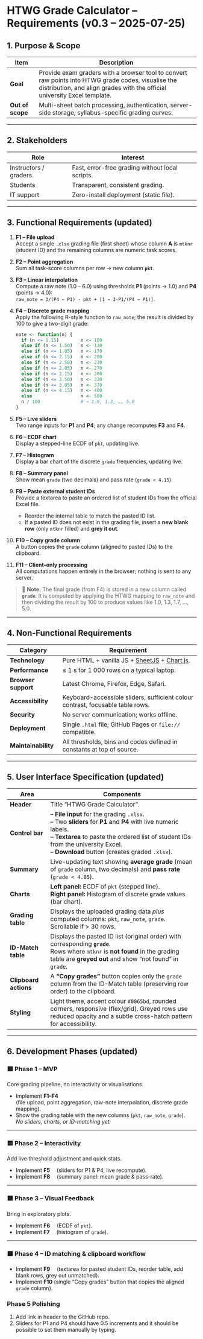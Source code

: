 # HTWG Grade Calculator – Requirements (v0.3 – 2025-07-25)

## 1. Purpose & Scope

| Item             | Description                                                                                                                                                                     |
|-----------------------|-------------------------------------------------|
| **Goal**         | Provide exam graders with a browser tool to convert raw points into HTWG grade codes, visualise the distribution, and align grades with the official university Excel template. |
| **Out of scope** | Multi-sheet batch processing, authentication, server-side storage, syllabus-specific grading curves.                                                                            |

------------------------------------------------------------------------

## 2. Stakeholders

| Role                  | Interest                                        |
|-----------------------|-------------------------------------------------|
| Instructors / graders | Fast, error-free grading without local scripts. |
| Students              | Transparent, consistent grading.                |
| IT support            | Zero-install deployment (static file).          |

------------------------------------------------------------------------

## 3. Functional Requirements (updated)

1. **F1 – File upload**  
   Accept a single `.xlsx` grading file (first sheet) whose column **A** is `mtknr` (student ID) and the remaining columns are numeric task scores.

2. **F2 – Point aggregation**  
   Sum all task-score columns per row → new column **`pkt`**.

3. **F3 – Linear interpolation**  
   Compute a raw note (1.0 – 6.0) using thresholds **P1** (points → 1.0) and **P4** (points → 4.0):  
   `raw_note = 3/(P4 − P1) · pkt + [1 − 3·P1/(P4 − P1)]`.

4. **F4 – Discrete grade mapping**  
   Apply the following R-style function to `raw_note`; the result is divided by 100 to give a two-digit grade:  

   ```r
   note <- function(n) {
     if (n <= 1.15)        n <- 100
     else if (n <= 1.50)   n <- 130
     else if (n <= 1.85)   n <- 170
     else if (n <= 2.15)   n <- 200
     else if (n <= 2.50)   n <- 230
     else if (n <= 2.85)   n <- 270
     else if (n <= 3.15)   n <- 300
     else if (n <= 3.50)   n <- 330
     else if (n <= 3.85)   n <- 370
     else if (n <= 4.15)   n <- 400
     else                  n <- 500
     n / 100               # → 1.0, 1.3, …, 5.0
   }
    ```

5. **F5 – Live sliders**  
   Two range inputs for **P1** and **P4**; any change recomputes **F3** and **F4**.

6. **F6 – ECDF chart**  
   Display a stepped-line ECDF of `pkt`, updating live.

7. **F7 – Histogram**  
   Display a bar chart of the discrete `grade` frequencies, updating live.

8. **F8 – Summary panel**  
   Show mean `grade` (two decimals) and pass rate (`grade < 4.15`).

9. **F9 – Paste external student IDs**  
   Provide a textarea to paste an ordered list of student IDs from the official Excel file.  
   - Reorder the internal table to match the pasted ID list.  
   - If a pasted ID does not exist in the grading file, insert a **new blank row** (only `mtknr` filled) and **grey it out**.

10. **F10 – Copy grade column**  
    A button copies the `grade` column (aligned to pasted IDs) to the clipboard.

11. **F11 – Client-only processing**  
    All computations happen entirely in the browser; nothing is sent to any server.

> 📌 **Note:** The final grade (from F4) is stored in a new column called **`grade`**. It is computed by applying the HTWG mapping to `raw_note` and then dividing the result by 100 to produce values like 1.0, 1.3, 1.7, ..., 5.0.


------------------------------------------------------------------------

## 4. Non-Functional Requirements

| Category            | Requirement                                                                                |
|-------------------------------|----------------------------------------|
| **Technology**      | Pure HTML + vanilla JS + [SheetJS](https://sheetjs.com) + [Chart.js](https://chartjs.org). |
| **Performance**     | ≤ 1 s for 1 000 rows on a typical laptop.                                                  |
| **Browser support** | Latest Chrome, Firefox, Edge, Safari.                                                      |
| **Accessibility**   | Keyboard-accessible sliders, sufficient colour contrast, focusable table rows.             |
| **Security**        | No server communication; works offline.                                                    |
| **Deployment**      | Single `.html` file; GitHub Pages or `file://` compatible.                                 |
| **Maintainability** | All thresholds, bins and codes defined in constants at top of source.                      |

------------------------------------------------------------------------

## 5. User Interface Specification (updated)

| Area | Components |
|------|------------|
| **Header** | Title “HTWG Grade Calculator”. |
| **Control bar** | – **File input** for the grading `.xlsx`.<br>– Two **sliders** for **P1** and **P4** with live numeric labels.<br>– **Textarea** to paste the ordered list of student IDs from the university Excel.<br>– **Download** button (creates graded `.xlsx`). |
| **Summary** | Live-updating text showing **average grade** (mean of `grade` column, two decimals) and **pass rate** (`grade < 4.05`). |
| **Charts** | **Left panel:** ECDF of `pkt` (stepped line).<br>**Right panel:** Histogram of discrete **`grade`** values (bar chart). |
| **Grading table** | Displays the uploaded grading data *plus* computed columns: `pkt`, `raw_note`, `grade`.<br>Scrollable if > 30 rows. |
| **ID-Match table** | Displays the pasted ID list (original order) with corresponding **`grade`**.<br>Rows where `mtknr` is **not found** in the grading table are **greyed out** and show “not found” in `grade`. |
| **Clipboard actions** | A **“Copy grades”** button copies only the `grade` column from the ID-Match table (preserving row order) to the clipboard. |
| **Styling** | Light theme, accent colour `#0065bd`, rounded corners, responsive (flex/grid). Greyed rows use reduced opacity and a subtle cross-hatch pattern for accessibility. |                                        |

------------------------------------------------------------------------

## 6. Development Phases  (updated)

### 🟩 Phase 1 – MVP  
Core grading pipeline, no interactivity or visualisations.

- Implement **F1–F4**  
  (file upload, point aggregation, raw-note interpolation, discrete grade mapping).  
- Show the grading table with the new columns (`pkt`, `raw_note`, `grade`).  
  _No sliders, charts, or ID-matching yet._

---

### 🟨 Phase 2 – Interactivity  
Add live threshold adjustment and quick stats.

- Implement **F5**  (sliders for P1 & P4, live recompute).  
- Implement **F8**  (summary panel: mean grade & pass-rate).

---

### 🟦 Phase 3 – Visual Feedback  
Bring in exploratory plots.

- Implement **F6**  (ECDF of `pkt`).  
- Implement **F7**  (histogram of `grade`).

---

### 🟧 Phase 4 – ID matching & clipboard workflow

- Implement **F9**  (textarea for pasted student IDs, reorder table, add blank rows, grey out unmatched).  
- Implement **F10** (single “Copy grades” button that copies the aligned `grade` column).

### Phase 5 Polishing 
1. Add link in header to the GitHub repo.
2. Sliders for P1 and P4 should have 0.5 increments and it should be possible to set them manually by typing.

